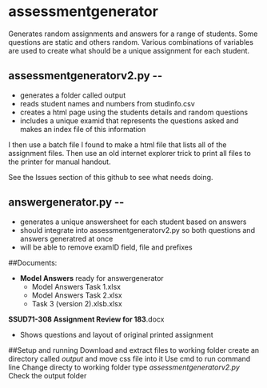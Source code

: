 # assessmentgenerator
Generates random assignments and answers for a range of students. Some questions are static and others random.  Various combinations of variables are used to create what should be a unique assignment for each student.

## assessmentgeneratorv2.py --
 - generates a folder called output
 - reads student names and numbers from studinfo.csv
 - creates a html page using the students details and random questions
 - includes a unique examid that represents the questions asked and makes an index file of this information

I then use a batch file I found to make a html file that lists all of the assignment files.  Then use an old internet explorer trick to print all files to the printer for manual handout.

See the Issues section of this github to see what needs doing.

## answergenerator.py --
 - generates a unique answersheet for each student based on answers
 - should integrate into assessmentgeneratorv2.py so both questions and answers generatred at once
 - will be able to remove examID field, file and prefixes
 

##Documents:
- **Model Answers** ready for answergenerator
  - Model Answers Task 1.xlsx
  - Model Answers Task 2.xlsx
  - Task 3 (version 2).xlsb.xlsx
  
**SSUD71-308 Assignment Review for 183**.docx
 - Shows questions and layout of original printed assignment

##Setup and running
Download and extract files to working folder
create an directory called _output_ and move css file into it
Use cmd to run command line
Change directy to working folder
type _assessmentgeneratorv2.py_
Check the output folder
